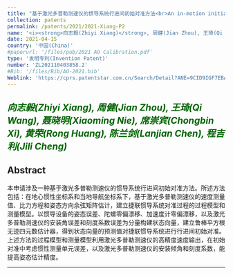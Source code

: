 ```yaml
---
title: "基于激光多普勒测速仪的惯导系统行进间初始对准方法<br>An in-motion initial alignment method for inertial navigation system based on laser Doppler velocimeter"
collection: patents
permalink: /patents/2021/2021-Xiang-P2
name: '<i><strong>向志毅(Zhiyi Xiang)</strong>, 周健(Jian Zhou), 王琦(Qi Wang), 聂晓明(Xiaoming Nie), 席崇宾(Chongbin Xi), 黄荣(Rong Huang), 陈兰剑(Lanjian Chen), 程吉利(Jili Cheng)</i>'
date: 2021-04-15
country: '中国(China)'
#paperurl: '/files/pub/2021 AO Calibration.pdf'
type: '发明专利(Invention Patent)'
number: 'ZL202110403858.2'
#Bib: '/files/Bib/AO-2021.bib'
Weblink: 'https://cprs.patentstar.com.cn/Search/Detail?ANE=9CID9IGF7EBA9FIF9DGB9IDC9DFD9DGA9AHBAHCACHHA9AHG'
---
```


<font color="#006400"><i><strong>向志毅(Zhiyi Xiang)</strong>, 周健(Jian Zhou), 王琦(Qi Wang), 聂晓明(Xiaoming Nie), 席崇宾(Chongbin Xi), 黄荣(Rong Huang), 陈兰剑(Lanjian Chen), 程吉利(Jili Cheng)</i></font>
------

**Abstract**
------
本申请涉及一种基于激光多普勒测速仪的惯导系统行进间初始对准方法。所述方法包括：在地心惯性坐标系和当地导航坐标系下，基于激光多普勒测速仪的速度测量值、比力方程和姿态方向余弦矩阵估计，建立捷联惯导系统对准过程的过程模型和测量模型。以惯导设备的姿态误差、陀螺零偏漂移、加速度计零偏漂移，以及激光多普勒测速仪的安装角误差和刻度系数误差为分量构建状态向量，建立鲁棒平方根无迹四元数估计器，得到状态向量的预测值对捷联惯导系统进行行进间初始对准。上述方法的过程模型和测量模型利用激光多普勒测速仪的高精度速度输出，在初始对准中考虑惯性测量单元误差，以及激光多普勒测速仪的安装倾角和刻度系数，能提高姿态估计精度。

------